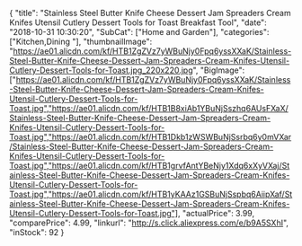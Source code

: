 {
	"title": "Stainless Steel Butter Knife Cheese Dessert Jam Spreaders Cream Knifes Utensil Cutlery Dessert Tools for Toast Breakfast Tool",
	"date": "2018-10-31 10:30:20",
	"SubCat": ["Home and Garden"],
	"categories": ["Kitchen,Dining "],
	"thumbnailImage": "https://ae01.alicdn.com/kf/HTB1ZgZVz7yWBuNjy0Fpq6yssXXaK/Stainless-Steel-Butter-Knife-Cheese-Dessert-Jam-Spreaders-Cream-Knifes-Utensil-Cutlery-Dessert-Tools-for-Toast.jpg_220x220.jpg",
	"BigImage": ["https://ae01.alicdn.com/kf/HTB1ZgZVz7yWBuNjy0Fpq6yssXXaK/Stainless-Steel-Butter-Knife-Cheese-Dessert-Jam-Spreaders-Cream-Knifes-Utensil-Cutlery-Dessert-Tools-for-Toast.jpg","https://ae01.alicdn.com/kf/HTB1B8xiAb1YBuNjSszhq6AUsFXaX/Stainless-Steel-Butter-Knife-Cheese-Dessert-Jam-Spreaders-Cream-Knifes-Utensil-Cutlery-Dessert-Tools-for-Toast.jpg","https://ae01.alicdn.com/kf/HTB1Dkb1zWSWBuNjSsrbq6y0mVXar/Stainless-Steel-Butter-Knife-Cheese-Dessert-Jam-Spreaders-Cream-Knifes-Utensil-Cutlery-Dessert-Tools-for-Toast.jpg","https://ae01.alicdn.com/kf/HTB1grvfAntYBeNjy1Xdq6xXyVXaj/Stainless-Steel-Butter-Knife-Cheese-Dessert-Jam-Spreaders-Cream-Knifes-Utensil-Cutlery-Dessert-Tools-for-Toast.jpg","https://ae01.alicdn.com/kf/HTB1yKAAz1GSBuNjSspbq6AiipXaf/Stainless-Steel-Butter-Knife-Cheese-Dessert-Jam-Spreaders-Cream-Knifes-Utensil-Cutlery-Dessert-Tools-for-Toast.jpg"],
	"actualPrice": 3.99,
	"comparePrice": 4.99,
	"linkurl": "http://s.click.aliexpress.com/e/b9A5SXhI",
	"inStock": 92
}
